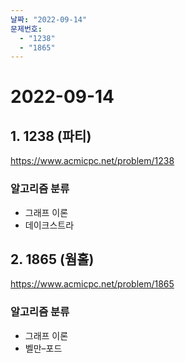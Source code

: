 ```yaml
---
날짜: "2022-09-14"
문제번호:
  - "1238"
  - "1865"
---
```


# 2022-09-14

## 1. 1238 (파티)

https://www.acmicpc.net/problem/1238

### 알고리즘 분류

- 그래프 이론
- 데이크스트라

## 2. 1865 (웜홀)

https://www.acmicpc.net/problem/1865

### 알고리즘 분류

- 그래프 이론
- 벨만–포드
